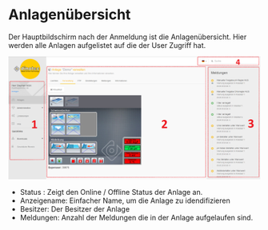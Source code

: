 # Anlagenübersicht

Der Hauptbildschirm nach der Anmeldung ist die Anlagenübersicht.
Hier werden alle Anlagen aufgelistet auf die der User Zugriff hat.

![image alt text](../assets/overview.png)

+ Status :        Zeigt den Online / Offline Status der Anlage an.
+ Anzeigename:    Einfacher Name, um die Anlage zu idendifizieren
+ Besitzer:       Der Besitzer der Anlage
+ Meldungen:      Anzahl der Meldungen die in der Anlage aufgelaufen sind.